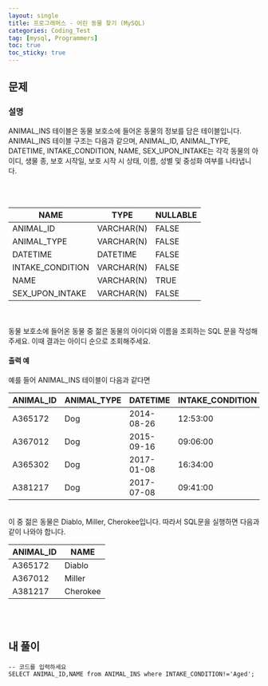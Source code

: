 ```yaml
---
layout: single
title: 프로그래머스 - 어린 동물 찾기 (MySQL)
categories: Coding_Test
tag: [mysql, Programmers]
toc: true
toc_sticky: true
---
```


## 문제
### 설명
ANIMAL_INS 테이블은 동물 보호소에 들어온 동물의 정보를 담은 테이블입니다. ANIMAL_INS 테이블 구조는 다음과 같으며, ANIMAL_ID, ANIMAL_TYPE, DATETIME, INTAKE_CONDITION, NAME, SEX_UPON_INTAKE는 각각 동물의 아이디, 생물 종, 보호 시작일, 보호 시작 시 상태, 이름, 성별 및 중성화 여부를 나타냅니다.

<br/><br/>

NAME|TYPE|NULLABLE
---|---|---
ANIMAL_ID|VARCHAR(N)|FALSE
ANIMAL_TYPE|VARCHAR(N)|FALSE
DATETIME|DATETIME|FALSE
INTAKE_CONDITION|VARCHAR(N)|FALSE
NAME|VARCHAR(N)|TRUE
SEX_UPON_INTAKE|VARCHAR(N)|FALSE

<br/><br/>
동물 보호소에 들어온 동물 중 젊은 동물의 아이디와 이름을 조회하는 SQL 문을 작성해주세요. 이때 결과는 아이디 순으로 조회해주세요.

#### 출력 예
예를 들어 ANIMAL_INS 테이블이 다음과 같다면
<br/>

ANIMAL_ID|ANIMAL_TYPE|DATETIME|INTAKE_CONDITION|NAME|SEX_UPON_INTAKE
---|---|---|---|---|---
A365172|Dog|2014-08-26|12:53:00|Normal|Diablo|Neutered Male
A367012|Dog|2015-09-16|09:06:00|Sick|Miller|Neutered Male
A365302|Dog|2017-01-08|16:34:00|Aged|Minnie|Spayed Female
A381217|Dog|2017-07-08|09:41:00|Sick|Cherokee|Neutered Male

<br/>
이 중 젊은 동물은 Diablo, Miller, Cherokee입니다. 따라서 SQL문을 실행하면 다음과 같이 나와야 합니다.
<br/>

ANIMAL_ID|NAME
---|---
A365172|Diablo
A367012|Miller
A381217|Cherokee

<br/><br/>

## 내 풀이
```
-- 코드를 입력하세요
SELECT ANIMAL_ID,NAME from ANIMAL_INS where INTAKE_CONDITION!='Aged';
```